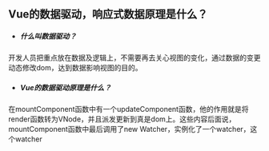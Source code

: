 ## Vue的数据驱动，响应式数据原理是什么？

- ##### 什么叫数据驱动？

开发人员把重点放在数据及逻辑上，不需要再去关心视图的变化，通过数据的变更动态修改dom，达到数据影响视图的目的。

- ##### Vue的数据驱动原理是什么？

在mountComponent函数中有一个updateComponent函数，他的作用就是将render函数转为VNode，并且派发更新到真是dom上。这些内容后面说，mountComponent函数中最后调用了new Watcher，实例化了一个watcher，这个watcher